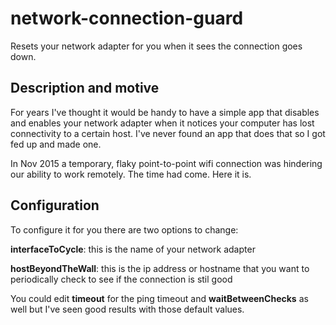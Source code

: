 # network-connection-guard
Resets your network adapter for you when it sees the connection goes down.

## Description and motive
For years I've thought it would be handy to have a simple app that disables and enables your network adapter when it notices your computer has lost connectivity to a certain host.  I've never found an app that does that so I got fed up and made one. 

In Nov 2015 a temporary, flaky point-to-point wifi connection was hindering our ability to work remotely. The time had come. Here it is.

## Configuration
To configure it for you there are two options to change:

**interfaceToCycle**: this is the name of your network adapter

**hostBeyondTheWall**: this is the ip address or hostname that you want to periodically check to see if the connection is stil good

You could edit **timeout** for the ping timeout and **waitBetweenChecks** as well but I've seen good results with those default values.
